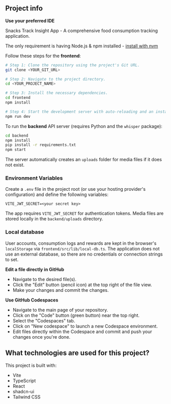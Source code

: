 

## Project info

**Use your preferred IDE**

Snacks Track Insight App - A comprehensive food consumption tracking application.

The only requirement is having Node.js & npm installed - [install with nvm](https://github.com/nvm-sh/nvm#installing-and-updating)

Follow these steps for the **frontend**:

```sh
# Step 1: Clone the repository using the project's Git URL.
git clone <YOUR_GIT_URL>

# Step 2: Navigate to the project directory.
cd <YOUR_PROJECT_NAME>

# Step 3: Install the necessary dependencies.
cd frontend
npm install

# Step 4: Start the development server with auto-reloading and an instant preview.
npm run dev
```

To run the **backend** API server (requires Python and the `whisper` package):

```sh
cd backend
npm install
pip install -r requirements.txt
npm start
```

The server automatically creates an `uploads` folder for media files if it does not exist.

### Environment Variables

Create a `.env` file in the project root (or use your hosting provider's configuration) and define the following variables:

```
VITE_JWT_SECRET=<your secret key>
```

The app requires `VITE_JWT_SECRET` for authentication tokens. Media files are stored locally in the `backend/uploads` directory.

### Local database

User accounts, consumption logs and rewards are kept in the browser's `localStorage` via `frontend/src/lib/local-db.ts`. The application does not use an external database, so there are no credentials or connection strings to set.

**Edit a file directly in GitHub**

- Navigate to the desired file(s).
- Click the "Edit" button (pencil icon) at the top right of the file view.
- Make your changes and commit the changes.

**Use GitHub Codespaces**

- Navigate to the main page of your repository.
- Click on the "Code" button (green button) near the top right.
- Select the "Codespaces" tab.
- Click on "New codespace" to launch a new Codespace environment.
- Edit files directly within the Codespace and commit and push your changes once you're done.

## What technologies are used for this project?

This project is built with:

- Vite
- TypeScript
- React
- shadcn-ui
- Tailwind CSS

